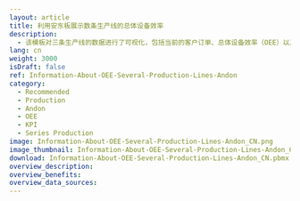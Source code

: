 ```yaml
---
layout: article
title: 利用安东板展示数条生产线的总体设备效率
description: 
  - 该模板对三条生产线的数据进行了可视化，包括当前的客户订单、总体设备效率（OEE）以及生产线上各个工作站的状态。利用交通信号灯的颜色使用规则（安东板），用户可以快速找出当前哪里出现故障，并迅速地采取行动进行补救。
lang: cn
weight: 3000
isDraft: false
ref: Information-About-OEE-Several-Production-Lines-Andon
category:
  - Recommended
  - Production
  - Andon
  - OEE
  - KPI
  - Series Production
image: Information-About-OEE-Several-Production-Lines-Andon_CN.png
image_thumbnail: Information-About-OEE-Several-Production-Lines-Andon_CN_thumbnail.png
download: Information-About-OEE-Several-Production-Lines-Andon_CN.pbmx
overview_description:
overview_benefits:
overview_data_sources:
---
```

